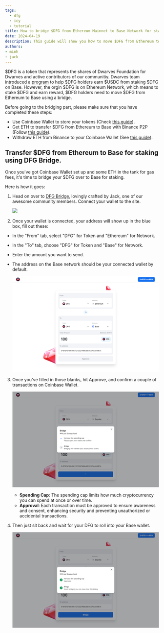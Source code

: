 ```yaml
---
tags: 
  - dfg
  - icy
  - tutorial
title: How to bridge $DFG from Ethereum Mainnet to Base Network for staking
date: 2024-04-19
description: This guide will show you how to move $DFG from Ethereum to Base using a bridge. 
authors: 
- minh
- jack
---
```


$DFG is a token that represents the shares of Dwarves Foundation for Dwarves and active contributors of our communitiy. Dwarves team introduced a [program](https://memo.d.foundation/playground/_memo/how-to-earn-reward-from-staking-dfg/) to help $DFG holders earn $USDC from staking $DFG on Base. However, the orgin $DFG is on Ethereum Network, which means to stake $DFG and earn reward, $DFG holders need to move $DFG from Ethereum to Base using a bridge. 

Before going to the bridging part, please make sure that you have completed these steps:
- Use Coinbase Wallet to store your tokens (Check [this guide](https://memo.d.foundation/playbook/community/how-to-setup-crypto-wallet-to-withdraw-icy/)).
- Get ETH to transfer $DFG from Ethereum to Base with Binance P2P (Follow [this guide](https://www.binance.com/en/blog/p2p/binance-p2p-newbie-guide-7428324997079645557)).
- Withdraw ETH from Binance to your Coinbase Wallet (See [this guide](https://www.binance.com/en/support/faq/how-to-withdraw-crypto-from-binance-115003670492)).

## Transfer $DFG from Ethereum to Base for staking using DFG Bridge.

Once you've got Coinbase Wallet set up and some ETH in the tank for gas fees, it's time to bridge your $DFG over to Base for staking.

Here is how it goes:

1. Head on over to [DFG Bridge](https://bridge.d.foundation/), lovingly crafted by Jack, one of our awesome community members. Connect your wallet to the site.
    
    ![](assets/how-to-transfer-dfg-from-eth-to-base-for-staking_bridge.d.foundation.webp)
    
2. Once your wallet is connected, your address will show up in the blue box, fill out these:
- In the "From" tab, select "DFG" for Token and "Ethereum" for Network.
- In the "To" tab, choose "DFG" for Token and "Base" for Network.
- Enter the amount you want to send.
- The address on the Base network should be your connected wallet by default.
    
    ![](assets/how-to-transfer-dfg-from-eth-to-base-for-staking_bride_amount.webp)
    
3. Once you've filled in those blanks, hit Approve, and confirm a couple of transactions on Coinbase Wallet.
    
    ![](assets/how-to-transfer-dfg-from-eth-to-base-for-staking_approve_bride.webp)
    
    - **Spending Cap**: The spending cap limits how much cryptocurrency you can spend at once or over time.
    - **Approval**: Each transaction must be approved to ensure awareness and consent, enhancing security and preventing unauthorized or accidental transactions.

4. Then just sit back and wait for your DFG to roll into your Base wallet.
    
    ![](assets/how-to-transfer-dfg-from-eth-to-base-for-staking_approve_bride_3.webp)
    